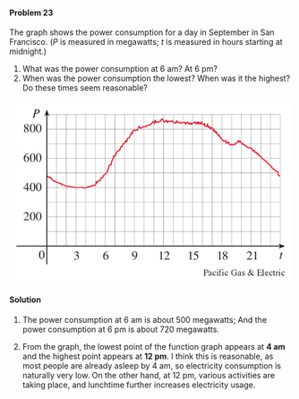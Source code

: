 <div class="alert alert-warning" role="alert">
<h4 class="alert-heading">Problem 23</h4>

The graph shows the power consumption for a day in September in San Francisco. ($P$ is measured in megawatts; $t$ is measured in hours starting at midnight.)

1. What was the power consumption at 6 am? At 6 pm?
2. When was the power consumption the lowest? When was it the highest? Do these times seem reasonable?

</div>

![](_media/fig7.png ':size=60% :class=img-center')

<div class="alert alert-success" role="alert">
<h4 class="alert-heading">Solution</h4>

1. The power consumption at 6 am is about $500$ megawatts; And the power consumption at 6 pm is about $720$ megawatts.

2. From the graph, the lowest point of the function graph appears at **4 am** and the highest point appears at **12 pm**.  I think this is reasonable, as most people are already asleep by 4 am, so electricity consumption is naturally very low. On the other hand, at 12 pm, various activities are taking place, and lunchtime further increases electricity usage.

</div>
